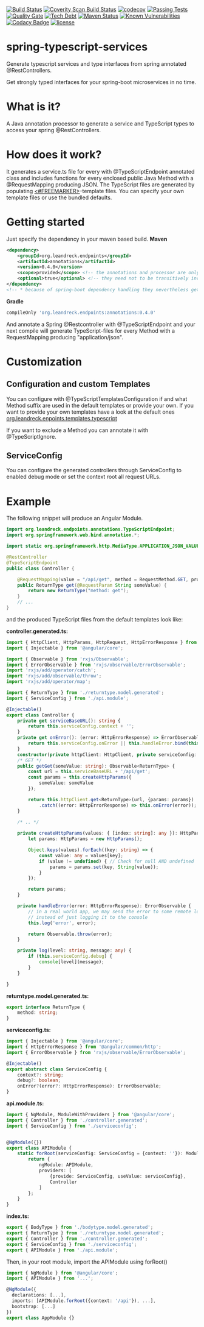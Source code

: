 <!-- [![Stories in Ready](https://badge.waffle.io/mkowalzik/spring-typescript-services.png?label=ready&title=Ready)](https://waffle.io/mkowalzik/spring-typescript-services) -->
[![Build Status][travisbadge img]][travisbadge]
[![Coverity Scan Build Status][coveritybadge img]][coveritybadge]
[![codecov][codecov img]][codecov]
[![Passing Tests][sonar tests img]][sonar tests]
[![Quality Gate][sonar quality img]][sonar quality]
[![Tech Debt][sonar tech img]][sonar tech]
[![Maven Status][mavenbadge img]][mavenbadge]
[![Known Vulnerabilities][snykbadge img]][snykbadge]
[![Codacy Badge][codacy img]][codacy]
[![license][license img]][license]

# spring-typescript-services
Generate typescript services and type interfaces from spring annotated @RestControllers.

Get strongly typed interfaces for your spring-boot microservices in no time.

# What is it?
A Java annotation processor to generate a service and TypeScript types to access your spring @RestControllers.

# How does it work?
It generates a service.ts file for every with @TypeScriptEndpoint annotated class and includes functions 
for every enclosed public Java Method with a @RequestMapping producing JSON.
The TypeScript files are generated by populating [<#FREEMARKER>][freemarker]-template files. 
You can specify your own template files or use the bundled defaults.

# Getting started
Just specify the dependency in your maven based build.
**Maven**
```xml
<dependency>
    <groupId>org.leandreck.endpoints</groupId>
    <artifactId>annotations</artifactId>
    <version>0.4.0</version>
    <scope>provided</scope> <!-- the annotations and processor are only needed at compile time -->
    <optional>true</optional> <!-- they need not to be transitively included in dependent artifacts -->
</dependency>
<!-- * because of spring-boot dependency handling they nevertheless get included in fat jars -->
```
**Gradle**
```gradle
compileOnly 'org.leandreck.endpoints:annotations:0.4.0'
```

And annotate a Spring @Restcontroller with @TypeScriptEndpoint and your next compile will generate TypeScript-files for every Method with
a RequestMapping producing "application/json".

# Customization
## Configuration and custom Templates

You can configure with @TypeScriptTemplatesConfiguration if and what Method suffix are used in the default templates or provide your own.
If you want to provide your own templates have a look at the default ones
[org.leandreck.enpoints.templates.typescript](https://github.com/leandreck/spring-typescript-services/tree/development/annotations/src/main/resources/org/leandreck/endpoints/templates/typescript)

If you want to exclude a Method you can annotate it with @TypeScriptIgnore.

## ServiceConfig
You can configure the generated controllers through ServiceConfig to enabled debug mode or set the context root all request URLs.

# Example
The following snippet will produce an Angular Module.
```java
import org.leandreck.endpoints.annotations.TypeScriptEndpoint;
import org.springframework.web.bind.annotation.*;

import static org.springframework.http.MediaType.APPLICATION_JSON_VALUE;

@RestController
@TypeScriptEndpoint
public class Controller {

    @RequestMapping(value = "/api/get", method = RequestMethod.GET, produces = APPLICATION_JSON_VALUE)
    public ReturnType get(@RequestParam String someValue) {
        return new ReturnType("method: get");
    }
    // ...
}
```
and the produced TypeScript files from the default templates look like:

**controller.generated.ts:**
```typescript
import { HttpClient, HttpParams, HttpRequest, HttpErrorResponse } from '@angular/common/http';
import { Injectable } from '@angular/core';

import { Observable } from 'rxjs/Observable';
import { ErrorObservable } from 'rxjs/observable/ErrorObservable';
import 'rxjs/add/operator/catch';
import 'rxjs/add/observable/throw';
import 'rxjs/add/operator/map';

import { ReturnType } from './returntype.model.generated';
import { ServiceConfig } from './api.module';

@Injectable()
export class Controller {
    private get serviceBaseURL(): string {
        return this.serviceConfig.context + '';
    }
    private get onError(): (error: HttpErrorResponse) => ErrorObservable {
        return this.serviceConfig.onError || this.handleError.bind(this);
    }
    constructor(private httpClient: HttpClient, private serviceConfig: ServiceConfig) { }
    /* GET */
    public getGet(someValue: string): Observable<ReturnType> {
        const url = this.serviceBaseURL + '/api/get';
        const params = this.createHttpParams({
            someValue: someValue
        });

        return this.httpClient.get<ReturnType>(url, {params: params})
            .catch((error: HttpErrorResponse) => this.onError(error));
    }
    
    /* .. */

    private createHttpParams(values: { [index: string]: any }): HttpParams {
        let params: HttpParams = new HttpParams();

        Object.keys(values).forEach((key: string) => {
            const value: any = values[key];
            if (value != undefined) { // Check for null AND undefined
                params = params.set(key, String(value));
            }
        });

        return params;
    }

    private handleError(error: HttpErrorResponse): ErrorObservable {
        // in a real world app, we may send the error to some remote logging infrastructure
        // instead of just logging it to the console
        this.log('error', error);

        return Observable.throw(error);
    }

    private log(level: string, message: any) {
        if (this.serviceConfig.debug) {
            console[level](message);
        }
    }

}
```

**returntype.model.generated.ts:**
```typescript
export interface ReturnType {
    method: string;
}
```

**serviceconfig.ts:**
```typescript
import { Injectable } from '@angular/core';
import { HttpErrorResponse } from '@angular/common/http';
import { ErrorObservable } from 'rxjs/observable/ErrorObservable';

@Injectable()
export abstract class ServiceConfig {
    context?: string;
    debug?: boolean;
    onError?(error?: HttpErrorResponse): ErrorObservable;
}
```

**api.module.ts:**
```typescript
import { NgModule, ModuleWithProviders } from '@angular/core';
import { Controller } from './controller.generated';
import { ServiceConfig } from './serviceconfig';


@NgModule({})
export class APIModule {
    static forRoot(serviceConfig: ServiceConfig = {context: ''}): ModuleWithProviders {
        return {
            ngModule: APIModule,
            providers: [
                {provide: ServiceConfig, useValue: serviceConfig},
                Controller
            ]
        };
    }
}
```

**index.ts:**
```typescript
export { BodyType } from './bodytype.model.generated';
export { ReturnType } from './returntype.model.generated';
export { Controller } from './controller.generated';
export { ServiceConfig } from './serviceconfig';
export { APIModule } from './api.module';
```

Then, in your root module, import the APIModule using forRoot()
```typescript
import { NgModule } from '@angular/core';
import { APIModule } from '...';

@NgModule({
  declarations: [...],
  imports: [APIModule.forRoot({context: '/api'}), ...],  
  bootstrap: [...]
})
export class AppModule {}
```

[freemarker]: http://freemarker.org/

[travisbadge]:https://travis-ci.org/leandreck/spring-typescript-services
[travisbadge img]:https://travis-ci.org/leandreck/spring-typescript-services.svg?branch=master

[coveritybadge]:https://scan.coverity.com/projects/mkowalzik-spring-typescript-services
[coveritybadge img]:https://scan.coverity.com/projects/10040/badge.svg

[sonar quality]:https://sonarcloud.io/dashboard?id=org.leandreck.endpoints%3Aparent
[sonar quality img]:https://sonarcloud.io/api/badges/gate?key=org.leandreck.endpoints:parent

[sonar tech]:https://sonarqube.com/overview?id=org.leandreck.endpoints%3Aparent
[sonar tech img]:https://img.shields.io/sonar/http/sonarqube.com/org.leandreck.endpoints:parent/tech_debt.svg?label=tech%20debt

[sonar tests]:https://sonarqube.com/component_measures/metric/tests/list?id=org.leandreck.endpoints%3Aparent
[sonar tests img]:https://img.shields.io/sonar/http/sonarqube.com/org.leandreck.endpoints:parent/test_success_density.svg?label=passing%20tests%20%

[mavenbadge]:http://search.maven.org/#search%7Cga%7C1%7Cg%3A%22org.leandreck.endpoints%22%20AND%20a%3A%22annotations%22
[mavenbadge img]:https://maven-badges.herokuapp.com/maven-central/org.leandreck.endpoints/annotations/badge.svg

[snykbadge]:https://snyk.io/test/github/leandreck/spring-typescript-services?targetFile=pom.xml
[snykbadge img]:https://snyk.io/test/github/leandreck/spring-typescript-services/badge.svg?targetFile=pom.xml

[license]:LICENSE
[license img]:https://img.shields.io/badge/License-Apache%202-blue.svg

[codecov]:https://codecov.io/gh/leandreck/spring-typescript-services
[codecov img]:https://codecov.io/gh/leandreck/spring-typescript-services/branch/master/graph/badge.svg

[codacy]:https://www.codacy.com/app/leandreck/spring-typescript-services?utm_source=github.com&amp;utm_medium=referral&amp;utm_content=leandreck/spring-typescript-services&amp;utm_campaign=Badge_Grade
[codacy img]:https://api.codacy.com/project/badge/Grade/fac6b09d290845d7bb1ef1f03cf3b95b